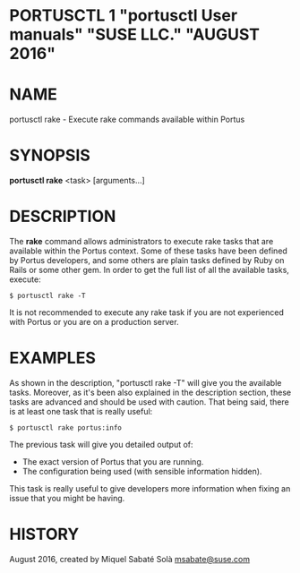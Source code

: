 PORTUSCTL 1 "portusctl User manuals" "SUSE LLC." "AUGUST 2016"
==============================================================

# NAME
portusctl rake \- Execute rake commands available within Portus

# SYNOPSIS

**portusctl rake** \<task\> [arguments...]

# DESCRIPTION
The **rake** command allows administrators to execute rake tasks that are
available within the Portus context. Some of these tasks have been defined by
Portus developers, and some others are plain tasks defined by Ruby on Rails or
some other gem. In order to get the full list of all the available tasks,
execute:

```
$ portusctl rake -T
```

It is not recommended to execute any rake task if you are not experienced with
Portus or you are on a production server.

# EXAMPLES

As shown in the description, "portusctl rake -T" will give you the available
tasks. Moreover, as it's been also explained in the description section, these
tasks are advanced and should be used with caution. That being said, there is at
least one task that is really useful:

```
$ portusctl rake portus:info
```

The previous task will give you detailed output of:

- The exact version of Portus that you are running.
- The configuration being used (with sensible information hidden).

This task is really useful to give developers more information when fixing an
issue that you might be having.

# HISTORY
August 2016, created by Miquel Sabaté Solà <msabate@suse.com>
